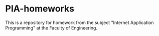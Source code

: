 # PIA-homeworks
This is a repository for homework from the subject "Internet Application Programming" at the Faculty of Engineering.
